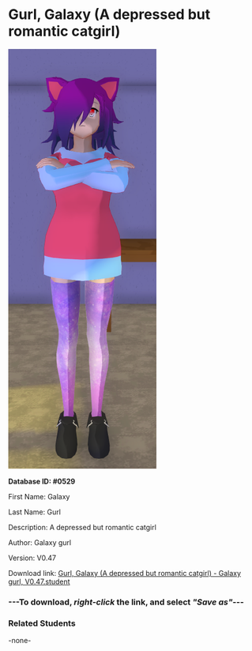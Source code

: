 # Gurl, Galaxy (A depressed but romantic catgirl)

<img src="Files/Gurl, Galaxy (A depressed but romantic catgirl).png" title="Gurl, Galaxy (A depressed but romantic catgirl) - Galaxy gurl, V0.47">

**Database ID: #0529**

First Name: Galaxy

Last Name: Gurl

Description: A depressed but romantic catgirl

Author: Galaxy gurl

Version: V0.47

Download link: <a href="https://raw.githubusercontent.com/Arbiter1223/Daigaku-Gurashi-Custom-Students/master/Students/Files/Gurl%2C%20Galaxy%20(A%20depressed%20but%20romantic%20catgirl)%20-%20Galaxy%20gurl%2C%20V0.47.student">Gurl, Galaxy (A depressed but romantic catgirl) - Galaxy gurl, V0.47.student</a>

### ---**To download, _right-click_ the link, and select _"Save as"_**---

### Related Students

-none-
